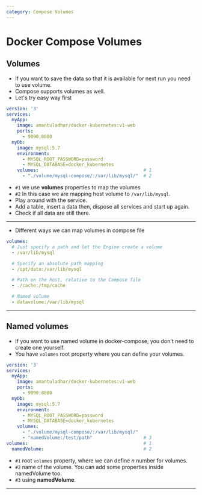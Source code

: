 ```yaml
---
category: Compose Volumes
---
```

# Docker Compose Volumes

## Volumes
* If you want to save the data so that it is available for next run you need to use volume.
* Compose supports volumes as well.
* Let's try easy way first

```yaml
version: '3'
services:
  myApp:
    image: amantuladhar/docker-kubernetes:v1-web
    ports:
      - 9090:8080
  myDb:
    image: mysql:5.7
    environment:
      - MYSQL_ROOT_PASSWORD=password
      - MYSQL_DATABASE=docker_kubernetes
    volumes:                                       # 1
      - "./volume/mysql-compose/:/var/lib/mysql/"  # 2
```
* `#1` we use **volumes** properties to map the volumes
* `#2` In this case we are mapping host volume to `/var/lib/mysql`.
* Play around with the service.
* Add a table, insert a data then, dispose all services and start up again.
* Check if all data are still there.

---
* Different ways we can map volumes in compose file

```yaml
volumes:
  # Just specify a path and let the Engine create a volume
  - /var/lib/mysql

  # Specify an absolute path mapping
  - /opt/data:/var/lib/mysql

  # Path on the host, relative to the Compose file
  - ./cache:/tmp/cache

  # Named volume
  - datavolume:/var/lib/mysql
```

---
## Named volumes
* If you want to use named volume in docker-compose, you don't need to create one yourself.
* You have `volumes` root property where you can define your volumes.

```yaml
version: '3'
services:
  myApp:
    image: amantuladhar/docker-kubernetes:v1-web
    ports:
      - 9090:8080
  myDb:
    image: mysql:5.7
    environment:
      - MYSQL_ROOT_PASSWORD=password
      - MYSQL_DATABASE=docker_kubernetes
    volumes:
      - "./volume/mysql-compose/:/var/lib/mysql/"
      - "namedVolume:/test/path"                   # 3                        
volumes:                                           # 1
  namedVolume:                                     # 2     
```
* `#1` root `volumes` property, where we can define *n* number for volumes.
* `#2` name of the volume. You can add some properties inside namedVolume too.
* `#3` using **namedVolume**.

---
